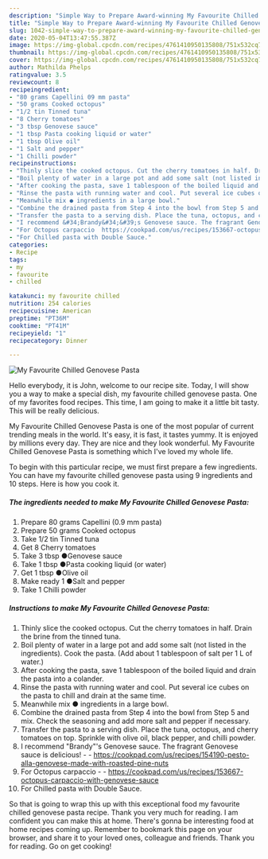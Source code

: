 ```yaml
---
description: "Simple Way to Prepare Award-winning My Favourite Chilled Genovese Pasta"
title: "Simple Way to Prepare Award-winning My Favourite Chilled Genovese Pasta"
slug: 1042-simple-way-to-prepare-award-winning-my-favourite-chilled-genovese-pasta
date: 2020-05-04T13:47:55.387Z
image: https://img-global.cpcdn.com/recipes/4761410950135808/751x532cq70/my-favourite-chilled-genovese-pasta-recipe-main-photo.jpg
thumbnail: https://img-global.cpcdn.com/recipes/4761410950135808/751x532cq70/my-favourite-chilled-genovese-pasta-recipe-main-photo.jpg
cover: https://img-global.cpcdn.com/recipes/4761410950135808/751x532cq70/my-favourite-chilled-genovese-pasta-recipe-main-photo.jpg
author: Mathilda Phelps
ratingvalue: 3.5
reviewcount: 8
recipeingredient:
- "80 grams Capellini 09 mm pasta"
- "50 grams Cooked octopus"
- "1/2 tin Tinned tuna"
- "8 Cherry tomatoes"
- "3 tbsp Genovese sauce"
- "1 tbsp Pasta cooking liquid or water"
- "1 tbsp Olive oil"
- "1 Salt and pepper"
- "1 Chilli powder"
recipeinstructions:
- "Thinly slice the cooked octopus. Cut the cherry tomatoes in half. Drain the brine from the tinned tuna."
- "Boil plenty of water in a large pot and add some salt (not listed in the ingredients). Cook the pasta. (Add about 1 tablespoon of salt per 1 L of water.)"
- "After cooking the pasta, save 1 tablespoon of the boiled liquid and drain the pasta into a colander."
- "Rinse the pasta with running water and cool. Put several ice cubes on the pasta to chill and drain at the same time."
- "Meanwhile mix ● ingredients in a large bowl."
- "Combine the drained pasta from Step 4 into the bowl from Step 5 and mix. Check the seasoning and add more salt and pepper if necessary."
- "Transfer the pasta to a serving dish. Place the tuna, octopus, and cherry tomatoes on top. Sprinkle with olive oil, black pepper, and chilli powder."
- "I recommend &#34;Brandy&#34;&#39;s Genovese sauce. The fragrant Genovese sauce is delicious!  https://cookpad.com/us/recipes/154190-pesto-alla-genovese-made-with-roasted-pine-nuts"
- "For Octopus carpaccio  https://cookpad.com/us/recipes/153667-octopus-carpaccio-with-genovese-sauce"
- "For Chilled pasta with Double Sauce."
categories:
- Recipe
tags:
- my
- favourite
- chilled

katakunci: my favourite chilled 
nutrition: 254 calories
recipecuisine: American
preptime: "PT36M"
cooktime: "PT41M"
recipeyield: "1"
recipecategory: Dinner

---
```



![My Favourite Chilled Genovese Pasta](https://img-global.cpcdn.com/recipes/4761410950135808/751x532cq70/my-favourite-chilled-genovese-pasta-recipe-main-photo.jpg)

Hello everybody, it is John, welcome to our recipe site. Today, I will show you a way to make a special dish, my favourite chilled genovese pasta. One of my favorites food recipes. This time, I am going to make it a little bit tasty. This will be really delicious.



My Favourite Chilled Genovese Pasta is one of the most popular of current trending meals in the world. It's easy, it is fast, it tastes yummy. It is enjoyed by millions every day. They are nice and they look wonderful. My Favourite Chilled Genovese Pasta is something which I've loved my whole life.


To begin with this particular recipe, we must first prepare a few ingredients. You can have my favourite chilled genovese pasta using 9 ingredients and 10 steps. Here is how you cook it.

<!--inarticleads1-->

##### The ingredients needed to make My Favourite Chilled Genovese Pasta:

1. Prepare 80 grams Capellini (0.9 mm pasta)
1. Prepare 50 grams Cooked octopus
1. Take 1/2 tin Tinned tuna
1. Get 8 Cherry tomatoes
1. Take 3 tbsp ●Genovese sauce
1. Take 1 tbsp ●Pasta cooking liquid (or water)
1. Get 1 tbsp ●Olive oil
1. Make ready 1 ●Salt and pepper
1. Take 1 Chilli powder




<!--inarticleads2-->

##### Instructions to make My Favourite Chilled Genovese Pasta:

1. Thinly slice the cooked octopus. Cut the cherry tomatoes in half. Drain the brine from the tinned tuna.
1. Boil plenty of water in a large pot and add some salt (not listed in the ingredients). Cook the pasta. (Add about 1 tablespoon of salt per 1 L of water.)
1. After cooking the pasta, save 1 tablespoon of the boiled liquid and drain the pasta into a colander.
1. Rinse the pasta with running water and cool. Put several ice cubes on the pasta to chill and drain at the same time.
1. Meanwhile mix ● ingredients in a large bowl.
1. Combine the drained pasta from Step 4 into the bowl from Step 5 and mix. Check the seasoning and add more salt and pepper if necessary.
1. Transfer the pasta to a serving dish. Place the tuna, octopus, and cherry tomatoes on top. Sprinkle with olive oil, black pepper, and chilli powder.
1. I recommend &#34;Brandy&#34;&#39;s Genovese sauce. The fragrant Genovese sauce is delicious! -  - https://cookpad.com/us/recipes/154190-pesto-alla-genovese-made-with-roasted-pine-nuts
1. For Octopus carpaccio -  - https://cookpad.com/us/recipes/153667-octopus-carpaccio-with-genovese-sauce
1. For Chilled pasta with Double Sauce.




So that is going to wrap this up with this exceptional food my favourite chilled genovese pasta recipe. Thank you very much for reading. I am confident you can make this at home. There's gonna be interesting food at home recipes coming up. Remember to bookmark this page on your browser, and share it to your loved ones, colleague and friends. Thank you for reading. Go on get cooking!
